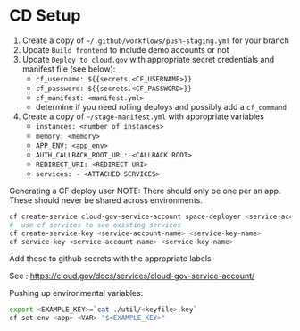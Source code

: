 # CD Setup

1. Create a copy of `~/.github/workflows/push-staging.yml` for your branch
2. Update `Build frontend` to include demo accounts or not
3. Update `Deploy to cloud.gov` with appropriate secret credentials and manifest file (see below):
   - `cf_username: ${{secrets.<CF_USERNAME>}}`
   - `cf_password: ${{secrets.<CF_PASSWORD>}}`
   - `cf_manifest: <manifest.yml>`
   - determine if you need rolling deploys and possibly add a `cf_command`
4. Create a copy of `~/stage-manifest.yml` with appropriate variables
   - `instances: <number of instances>`
   - `memory: <memory>`
   - `APP_ENV: <app_env>`
   - `AUTH_CALLBACK_ROOT_URL: <CALLBACK ROOT>`
   - `REDIRECT_URI: <REDIRECT URI>`
   - `services: - <ATTACHED SERVICES>`

Generating a CF deploy user
NOTE: There should only be one per an app. These should never be shared across environments.

```sh
cf create-service cloud-gov-service-account space-deployer <service-account-name>
#  use cf services to see existing services
cf create-service-key <service-account-name> <service-key-name>
cf service-key <service-account-name> <service-key-name>
```

Add these to github secrets with the appropriate labels

See : https://cloud.gov/docs/services/cloud-gov-service-account/

Pushing up environmental variables:

```sh
export <EXAMPLE_KEY>=`cat ./util/<keyfile>.key`
cf set-env <app> <VAR> "$<EXAMPLE_KEY>"
```
